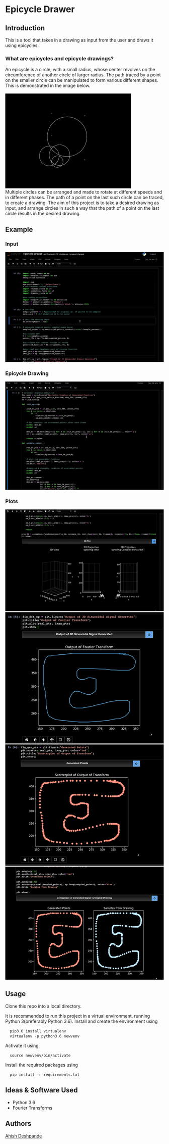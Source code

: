 # Epicycle Drawer

## Introduction
This is a tool that takes in a drawing as input from the user and draws it using epicycles.
### What are epicycles and epicycle drawings?
An epicycle is a circle, with a small radius, whose center revolves on the circumference of another circle of larger radius. The path traced by a point on the smaller circle can be manipulated to form various different shapes. This is demonstrated in the image below.
<br><br>
![epicycle-gif](img/epicycles.gif)
<br>
Multiple circles can be arranged and made to rotate at different speeds and in different phases. The path of a point on the last such circle can be traced, to create a drawing. The aim of this project is to take a desired drawing as input, and arrange circles in such a way that the path of a point on the last circle results in the desired drawing.

## Example

### Input
![drawing-input](img/drawing-input.gif)
### Epicycle Drawing
![epicycle-drawing](img/epicycle-drawing.gif)
### Plots
![3d-epicycle](img/epicycle-3d.gif)
![plot-1](img/plot-1.png)
![plot-2](img/plot-2.png)
![plot-3](img/plot-3.png)


## Usage

Clone this repo into a local directory.

It is recommended to run this project in a virtual environment, running Python 3(preferably Python 3.6).
Install and create the environment using
```shell
  pip3.6 install virtualenv
  virtualenv -p python3.6 newvenv
```
Activate it using
```shell
  source newvenv/bin/activate
```
Install the required packages using 
```
  pip install -r requirements.txt
```


## Ideas & Software Used
* Python 3.6
* Fourier Transforms

## Authors
[Ahish Deshpande](https://github.com/Ahish9009)
